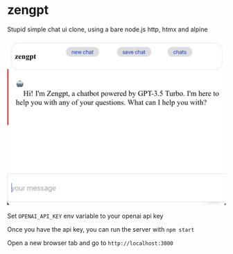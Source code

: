 # zengpt

Stupid simple chat ui clone, using a bare node.js http, htmx and alpine

![zengpt](zengpt.jpeg)

Set `OPENAI_API_KEY` env variable to your openai api key

Once you have the api key, you can run the server with `npm start`

Open a new browser tab and go to `http://localhost:3000`

